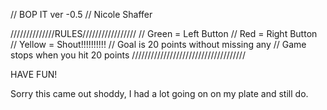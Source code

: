 // BOP IT ver -0.5
// Nicole Shaffer

//////////////RULES/////////////////
// Green = Left Button
// Red = Right Button
// Yellow = Shout!!!!!!!!!!
// Goal is 20 points without missing any
// Game stops when you hit 20 points
////////////////////////////////////

HAVE FUN!

Sorry this came out shoddy, I had a lot going on on my plate and still do.
